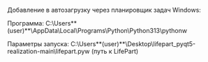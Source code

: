 Добавление в автозагрузку через планировщик задач Windows:

Программа:          C:\Users\**(user)**\AppData\Local\Programs\Python\Python313\pythonw

Параметры запуска:  C:\Users\**(user)**\Desktop\lifepart_pyqt5-realization-main\lifepart.pyw  (путь к LifePart)
